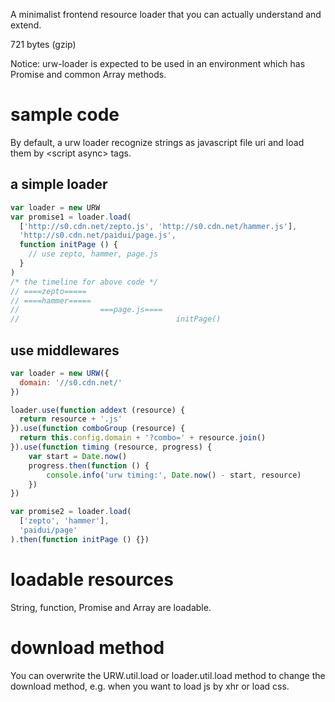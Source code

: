 A minimalist frontend resource loader that you can actually understand and extend.

721 bytes (gzip)

Notice: urw-loader is expected to be used in an environment which has Promise and common Array methods.

# sample code

By default, a urw loader recognize strings as javascript file uri and load them by &lt;script async> tags.

## a simple loader

```javascript
var loader = new URW
var promise1 = loader.load(
  ['http://s0.cdn.net/zepto.js', 'http://s0.cdn.net/hammer.js'],
  'http://s0.cdn.net/paidui/page.js',
  function initPage () {
    // use zepto, hammer, page.js
  }
)
/* the timeline for above code */
// ====zepto=====
// ====hammer=====
//                  ===page.js====
//                                   initPage()
```

## use middlewares

```javascript
var loader = new URW({
  domain: '//s0.cdn.net/'
})

loader.use(function addext (resource) {
  return resource + '.js'
}).use(function comboGroup (resource) {
  return this.config.domain + '?combo=' + resource.join()
}).use(function timing (resource, progress) {
    var start = Date.now()
    progress.then(function () {
        console.info('urw timing:', Date.now() - start, resource)
    })
})

var promise2 = loader.load(
  ['zepto', 'hammer'],
  'paidui/page'
).then(function initPage () {})
```


# loadable resources
String, function, Promise and Array are loadable.

# download method
You can overwrite the URW.util.load or loader.util.load method to change the download method,
e.g. when you want to load js by xhr or load css.
